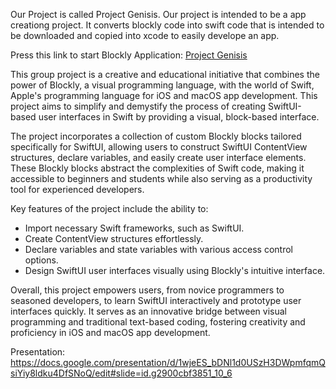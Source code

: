 Our Project is called Project Genisis. Our project is intended to be a app creationg project. It converts blockly code into swift code that is intended to be downloaded and copied into xcode to easily develope an app.

Press this link to start Blockly Application: [Project Genisis](https://AidanFLG.github.io/prototype/App_builder/)

This group project is a creative and educational initiative that combines the power of Blockly, a visual programming language, with the world of Swift, Apple's programming language for iOS and macOS app development. This project aims to simplify and demystify the process of creating SwiftUI-based user interfaces in Swift by providing a visual, block-based interface.

The project incorporates a collection of custom Blockly blocks tailored specifically for SwiftUI, allowing users to construct SwiftUI ContentView structures, declare variables, and easily create user interface elements. These Blockly blocks abstract the complexities of Swift code, making it accessible to beginners and students while also serving as a productivity tool for experienced developers.

Key features of the project include the ability to:
- Import necessary Swift frameworks, such as SwiftUI.
- Create ContentView structures effortlessly.
- Declare variables and state variables with various access control options.
- Design SwiftUI user interfaces visually using Blockly's intuitive interface.

Overall, this project empowers users, from novice programmers to seasoned developers, to learn SwiftUI interactively and prototype user interfaces quickly. It serves as an innovative bridge between visual programming and traditional text-based coding, fostering creativity and proficiency in iOS and macOS app development.

Presentation: https://docs.google.com/presentation/d/1wjeES_bDNl1d0USzH3DWpmfqmQsiYiy8ldku4DfSNoQ/edit#slide=id.g2900cbf3851_10_6
